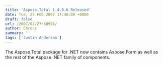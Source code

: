 ```yaml
---
title: 'Aspose.Total 1.4.0.6 Released'
date: Tue, 27 Feb 2007 17:46:00 +0000
draft: false
url: /2007/02/27/68998/
author: Chrons
summary: ''
tags: ['Justin Anderson']
---
```


The Aspose.Total package for .NET now contains Aspose.Form as well as the rest of the Aspose .NET family of components.







